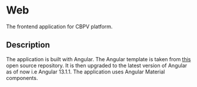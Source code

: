 # Web
The frontend application for CBPV platform.
## Description
The application is built with Angular. The Angular template is taken from [this](https://github.com/francescodist/matFortyTwo) open source repository.
It is then upgraded to the latest version of Angular as of now i.e Angular 13.1.1. The application uses
Angular Material components.
